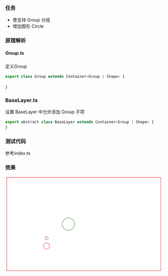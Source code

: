 ### 任务
* 使支持 Group 分组
* 增加图形 Circle

### 原理解析
##### Group.ts
定义Group
```js
export class Group extends Container<Group | Shape> {
    
}
```
### BaseLayer.ts
设置 BaseLayer 中允许添加 Group 子项
```js
export abstract class BaseLayer extends Container<Group | Shape> {
}
```
### 测试代码
参考index.ts
### 效果
![circle](materials/circle.gif)
